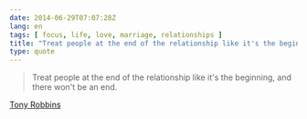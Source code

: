 ```yaml
---
date: 2014-06-29T07:07:28Z
lang: en
tags: [ focus, life, love, marriage, relationships ]
title: "Treat people at the end of the relationship like it's the beginning,"
type: quote
---
```


> Treat people at the end of the relationship like it's the beginning,
> and there won't be an end.

[Tony Robbins](https://vimeo.com/46810824#t=30m09s)

